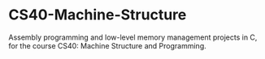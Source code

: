 # CS40-Machine-Structure
Assembly programming and low-level memory management projects in C, for the course CS40: Machine Structure and Programming.
